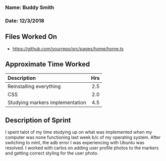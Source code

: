 

### Name: Buddy Smith
### Date: 12/3/2018

## Files Worked On

- https://github.com/yourrepo/src/pages/home/home.ts



## Approximate Time Worked

| Description                     | Hrs  |
| :------------------------------ | ---: |
| Reinstalling everything         |  2.5 |
| CSS                             | 2.0  |
| Studying markers implementation | 4.5  |

## Description of Sprint

I spent talot of my time studying up on what was implemented when my computer was none functioning last week b/c of my operating
system.  After switching to mint, the adb error I was experiencing with Ubuntu was resolved. I worked with carlos on adding user profile photos to the markers and getting correct styling for the user photo.
